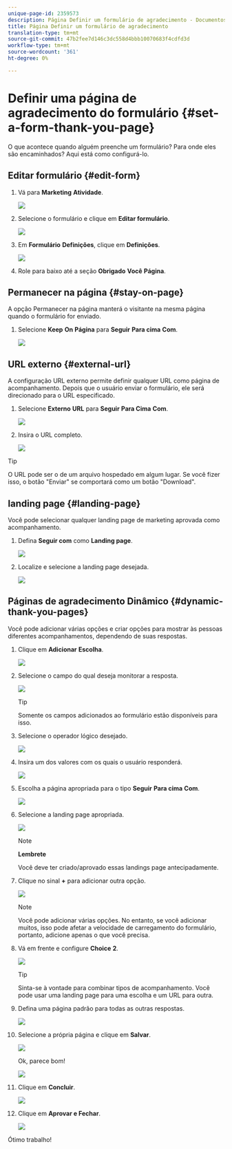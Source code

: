 ```yaml
---
unique-page-id: 2359573
description: Página Definir um formulário de agradecimento - Documentos do Marketing - Documentação do produto
title: Página Definir um formulário de agradecimento
translation-type: tm+mt
source-git-commit: 47b2fee7d146c3dc558d4bbb10070683f4cdfd3d
workflow-type: tm+mt
source-wordcount: '361'
ht-degree: 0%

---
```



# Definir uma página de agradecimento do formulário {#set-a-form-thank-you-page}

O que acontece quando alguém preenche um formulário? Para onde eles são encaminhados? Aqui está como configurá-lo.

## Editar formulário {#edit-form}

1. Vá para **Marketing** **Atividade**.

   ![](assets/login-marketing-activities-5.png)

1. Selecione o formulário e clique em **Editar formulário**.

   ![](assets/image2014-9-15-17-3a34-3a14.png)

1. Em **Formulário** **Definições**, clique em **Definições**.

   ![](assets/image2014-9-15-17-3a34-3a21.png)

1. Role para baixo até a seção **Obrigado** **Você** **Página**.

## Permanecer na página {#stay-on-page}

A opção Permanecer na página manterá o visitante na mesma página quando o formulário for enviado.

1. Selecione **Keep** **On** **Página** para **Seguir** **Para cima** **Com**.

   ![](assets/image2014-9-15-17-3a34-3a35.png)

## URL externo {#external-url}

A configuração URL externo permite definir qualquer URL como página de acompanhamento. Depois que o usuário enviar o formulário, ele será direcionado para o URL especificado.

1. Selecione **Externo** **URL** para **Seguir** **Para Cima** **Com**.

   ![](assets/image2014-9-15-17-3a34-3a45.png)

1. Insira o URL completo.

   ![](assets/image2014-9-15-17-3a34-3a53.png)

>[!TIP]
>
>O URL pode ser o de um arquivo hospedado em algum lugar. Se você fizer isso, o botão &quot;Enviar&quot; se comportará como um botão &quot;Download&quot;.

## landing page {#landing-page}

Você pode selecionar qualquer landing page de marketing aprovada como acompanhamento.

1. Defina **Seguir com** como **Landing page**.

   ![](assets/image2014-9-15-17-3a37-3a52.png)

1. Localize e selecione a landing page desejada.

   ![](assets/image2014-9-15-17-3a37-3a59.png)

## Páginas de agradecimento Dinâmico {#dynamic-thank-you-pages}

Você pode adicionar várias opções e criar opções para mostrar às pessoas diferentes acompanhamentos, dependendo de suas respostas.

1. Clique em **Adicionar** **Escolha**.

   ![](assets/image2014-9-15-17-3a38-3a6.png)

1. Selecione o campo do qual deseja monitorar a resposta.

   ![](assets/image2014-9-15-17-3a38-3a12.png)

   >[!TIP]
   >
   >Somente os campos adicionados ao formulário estão disponíveis para isso.

1. Selecione o operador lógico desejado.

   ![](assets/image2014-9-15-17-3a38-3a31.png)

1. Insira um dos valores com os quais o usuário responderá.

   ![](assets/image2014-9-15-17-3a38-3a40.png)

1. Escolha a página apropriada para o tipo **Seguir** **Para cima** **Com**.

   ![](assets/image2014-9-15-17-3a38-3a51.png)

1. Selecione a landing page apropriada.

   ![](assets/image2014-9-15-17-3a39-3a3.png)

   >[!NOTE]
   >
   >**Lembrete**
   >
   >
   >Você deve ter criado/aprovado essas landings page antecipadamente.

1. Clique no sinal **+** para adicionar outra opção.

   ![](assets/image2014-9-15-17-3a39-3a25.png)

   >[!NOTE]
   >
   >Você pode adicionar várias opções. No entanto, se você adicionar muitos, isso pode afetar a velocidade de carregamento do formulário, portanto, adicione apenas o que você precisa.

1. Vá em frente e configure **Choice** **2**.

   ![](assets/image2014-9-15-17-3a39-3a44.png)

   >[!TIP]
   >
   >Sinta-se à vontade para combinar tipos de acompanhamento. Você pode usar uma landing page para uma escolha e um URL para outra.

1. Defina uma página padrão para todas as outras respostas.

   ![](assets/image2014-9-15-17-3a40-3a10.png)

1. Selecione a própria página e clique em **Salvar**.

   ![](assets/image2014-9-15-17-3a40-3a26.png)

   Ok, parece bom!

   ![](assets/image2014-9-15-17-3a40-3a34.png)

1. Clique em **Concluir**.

   ![](assets/image2014-9-15-17-3a40-3a42.png)

1. Clique em **Aprovar e Fechar**.

   ![](assets/image2014-9-15-17-3a41-3a0.png)

Ótimo trabalho!
